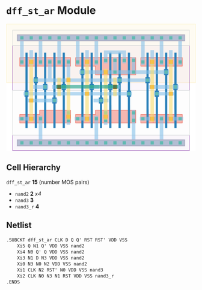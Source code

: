 # `dff_st_ar` Module
![Layout](dff_st_ar.png)

## Cell Hierarchy

`dff_st_ar` **15** (number MOS pairs)
- `nand2` **2** *x4*
- `nand3` **3**
- `nand3_r` **4**

## Netlist

```
.SUBCKT dff_st_ar CLK D Q Q' RST RST' VDD VSS
    Xi5 Q N1 Q' VDD VSS nand2
    Xi4 N0 Q' Q VDD VSS nand2
    Xi3 N1 D N3 VDD VSS nand2
    Xi0 N3 N0 N2 VDD VSS nand2
    Xi1 CLK N2 RST' N0 VDD VSS nand3
    Xi2 CLK N0 N3 N1 RST VDD VSS nand3_r
.ENDS
```
